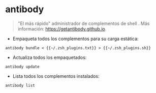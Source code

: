 # antibody

> "El más rápido" administrador de complementos de shell .
> Más información: <https://getantibody.github.io>.

- Empaqueta todos los complementos para su carga estática:

`antibody bundle < {{~/.zsh_plugins.txt}} > {{~/.zsh_plugins.sh}}`

- Actualiza todos los empaquetados:

`antibody update`

- Lista todos los complementos instalados:

`antibody list`
